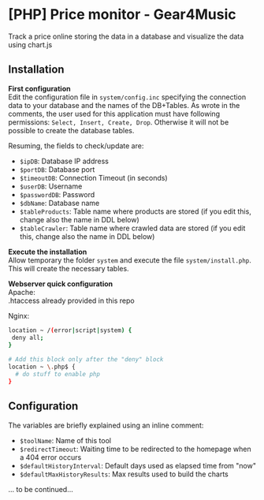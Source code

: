# [PHP] Price monitor - Gear4Music
Track a price online storing the data in a database and visualize the data using chart.js  

## Installation
**First configuration**  
Edit the configuration file in `system/config.inc` specifying the connection data to your database and the names of the DB+Tables.
As wrote in the comments, the user used for this application must have following permissions: `Select, Insert, Create, Drop`.
Otherwise it will not be possible to create the database tables.
  
Resuming, the fields to check/update are:  
- `$ipDB`: Database IP address
- `$portDB`: Database port
- `$timeoutDB`: Connection Timeout (in seconds)
- `$userDB`: Username
- `$passwordDB`: Password
- `$dbName`: Database name
- `$tableProducts`: Table name where products are stored (if you edit this, change also the name in DDL below)
- `$tableCrawler`: Table name where crawled data are stored (if you edit this, change also the name in DDL below)
  
**Execute the installation**  
Allow temporary the folder `system` and execute the file `system/install.php`. This will create the necessary tables.

**Webserver quick configuration**  
Apache:     
.htaccess already provided in this repo

Nginx:  
```bash
location ~ /(error|script|system) {
 deny all;
}  
  
# Add this block only after the "deny" block
location ~ \.php$ {
  # do stuff to enable php
}
```

## Configuration
The variables are briefly explained using an inline comment:
- `$toolName`: Name of this tool
- `$redirectTimeout`: Waiting time to be redirected to the homepage when a 404 error occurs
- `$defaultHistoryInterval`: Default days used as elapsed time from "now"
- `$defaultMaxHistoryResults`: Max results used to build the charts
  
... to be continued...  
